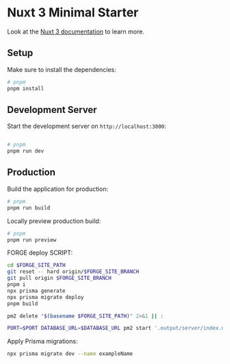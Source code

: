 # Nuxt 3 Minimal Starter

Look at the [Nuxt 3 documentation](https://nuxt.com/docs/getting-started/introduction) to learn more.

## Setup

Make sure to install the dependencies:

```bash
# pnpm
pnpm install
```

## Development Server

Start the development server on `http://localhost:3000`:

```bash

# pnpm
pnpm run dev
```

## Production

Build the application for production:

```bash
# pnpm
pnpm run build
```

Locally preview production build:

```bash
# pnpm
pnpm run preview

```

FORGE deploy SCRIPT:

```bash
cd $FORGE_SITE_PATH
git reset -- hard origin/$FORGE_SITE_BRANCH
git pull origin $FORGE_SITE_BRANCH
pnpm i
npx prisma generate
npx prisma migrate deploy
pnpm build

pm2 delete "$(basename $FORGE_SITE_PATH)" 2>&1 || :

PORT=$PORT DATABASE_URL=$DATABASE_URL pm2 start '.output/server/index.mjs' --name "$(basename $FORGE_SITE_PATH)" -- --watch

```

Apply Prisma migrations:

```bash
npx prisma migrate dev --name exampleName
```


